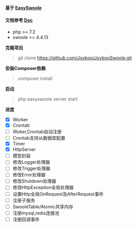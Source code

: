 
#### 基于 [EasySwoole](https://github.com/easy-swoole/easyswoole) 

#### 文档参考 [Doc](https://github.com/easy-swoole/doc)

- php >= 7.2
- swoole >= 4.4.13


**克隆项目**
> git clone https://github.com/Joyboo/JoybooSwoole.git

**安装Composer依赖**
> composer install
 
**启动**
> php easyswoole server start

**进度**
- [x] Worker
- [x] Crontab
- [ ] Woker,Crontab自动注册
- [ ] Crontab支持从数据库配置
- [x] Timer
- [x] HttpServer
- [ ] 模型封装
- [ ] 修改Logger处理器
- [ ] 修改Trigger处理器
- [ ] 修改Error处理器
- [ ] 修改Shutdown处理器
- [ ] 修改HttpException全局处理器
- [ ] 设置Http全局OnRequest及AfterRequest事件
- [ ] 注册子服务
- [ ] SwooleTable/Atomic共享内存
- [ ] 注册mysql,redis连接池
- [ ] 注册回调事件

